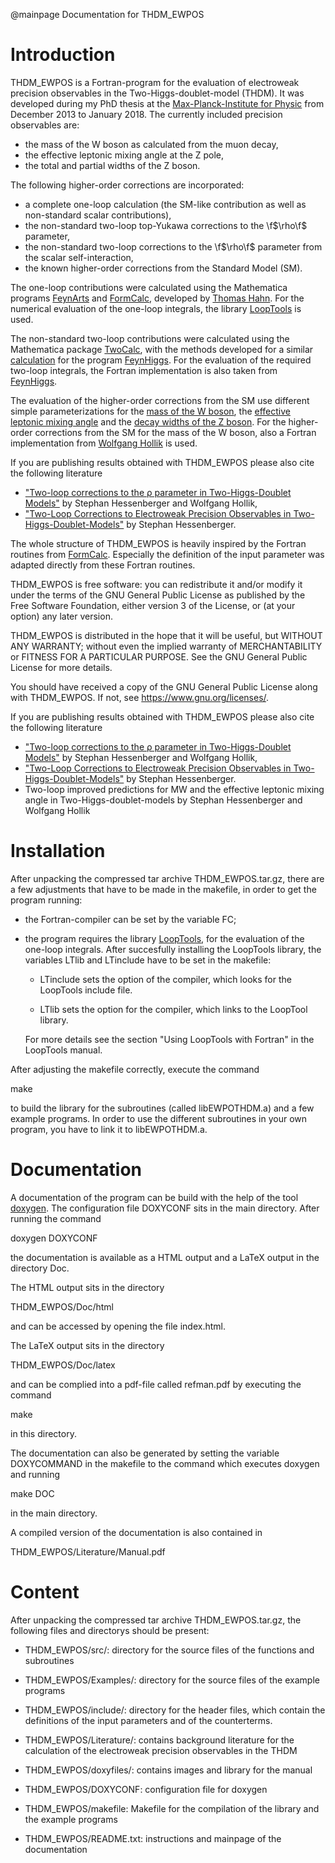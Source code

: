 @mainpage Documentation for THDM_EWPOS

Introduction
============

THDM_EWPOS is a Fortran-program for the evaluation of electroweak precision observables in the  Two-Higgs-doublet-model (THDM).
It was developed during my PhD thesis at the [Max-Planck-Institute for Physic](https://www.mpp.mpg.de/) from December 2013 to January 2018.
The currently included precision observables are:

- the mass of the W boson as  calculated from the muon decay,
- the effective leptonic mixing angle at the Z pole,
- the total and partial widths of the Z boson.

The following higher-order corrections are incorporated:

- a complete one-loop calculation (the SM-like contribution as well as non-standard scalar contributions),
- the non-standard two-loop top-Yukawa corrections to the \f$\rho\f$ parameter,
- the non-standard two-loop corrections to the \f$\rho\f$ parameter from the scalar self-interaction,
- the known higher-order corrections from the Standard Model (SM).

The one-loop contributions were calculated using the Mathematica programs [FeynArts](http://www.feynarts.de/) and [FormCalc](http://www.feynarts.de/formcalc/),
 developed by [Thomas Hahn](https://wwwth.mpp.mpg.de/members/hahn/). For the numerical evaluation of the one-loop integrals, the library [LoopTools](http://www.feynarts.de/looptools/) is used.
 
The non-standard two-loop contributions were calculated using the Mathematica package [TwoCalc](https://arxiv.org/abs/hep-ph/9310358),
with the methods developed for a similar [calculation](https://arxiv.org/abs/1508.00562) for the program [FeynHiggs](https://wwwth.mpp.mpg.de/members/heinemey/feynhiggs/cFeynHiggs.html).
For the evaluation of the required two-loop integrals, the Fortran implementation is also taken from [FeynHiggs](https://wwwth.mpp.mpg.de/members/heinemey/feynhiggs/cFeynHiggs.html).

The evaluation of the higher-order corrections from the SM use different simple parameterizations
for the [mass of the W boson](https://arxiv.org/abs/hep-ph/0311148), the [effective leptonic mixing angle](https://arxiv.org/abs/hep-ph/0608099) 
and the [decay widths of the Z boson](https://arxiv.org/abs/1401.2447). 
For the higher-order corrections from the SM for the mass of the W boson,
also a Fortran implementation from [Wolfgang Hollik](https://www.mpp.mpg.de/ueber-uns/organisation/direktoren/prof-dr-wolfgang-hollik) is used.

If you are publishing results obtained with THDM_EWPOS please also cite the following literature

- ["Two-loop corrections to the ρ parameter in Two-Higgs-Doublet Models"](https://arxiv.org/abs/1607.04610) by Stephan Hessenberger and Wolfgang Hollik,
- ["Two-Loop Corrections to Electroweak Precision Observables in Two-Higgs-Doublet-Models"](https://mediatum.ub.tum.de/1415546) by Stephan Hessenberger.

The whole structure of THDM_EWPOS is heavily inspired by the Fortran routines from [FormCalc](http://www.feynarts.de/formcalc/).
Especially the definition of the input parameter was adapted directly from these Fortran routines.

THDM_EWPOS is free software: you can redistribute it and/or modify it under the terms of the GNU General Public License as published by the Free Software Foundation, either version 3 of the License, or (at your option) any later version.

THDM_EWPOS is distributed in the hope that it will be useful, but WITHOUT ANY WARRANTY; without even the implied warranty of MERCHANTABILITY or FITNESS FOR A PARTICULAR PURPOSE. See the GNU General Public License for more details.

You should have received a copy of the GNU General Public License along with THDM_EWPOS. If not, see <https://www.gnu.org/licenses/>. 

If you are publishing results obtained with THDM_EWPOS please also cite the following literature

- ["Two-loop corrections to the ρ parameter in Two-Higgs-Doublet Models"](https://arxiv.org/abs/1607.04610) by Stephan Hessenberger and Wolfgang Hollik,
- ["Two-Loop Corrections to Electroweak Precision Observables in Two-Higgs-Doublet-Models"](https://mediatum.ub.tum.de/1415546) by Stephan Hessenberger.
- Two-loop improved predictions for MW and the effective leptonic mixing angle in Two-Higgs-doublet-models by Stephan Hessenberger and Wolfgang Hollik

Installation
============

After unpacking the compressed tar archive THDM_EWPOS.tar.gz,
 there are a few adjustments that have to be made in the makefile,
  in order to get the program running:

  - the Fortran-compiler can be set by the variable FC;

  - the program requires the library [LoopTools](http://www.feynarts.de/looptools/),
   for the evaluation of the one-loop integrals. After succesfully
   installing the LoopTools library, the variables LTlib and LTinclude
   have to be set in the makefile:

    - LTinclude sets the option of the compiler,
   which looks for the LoopTools include file.

    - LTlib sets the option for the compiler,
   which links to the LoopTool library.

    For more details see the section "Using LoopTools with Fortran"
    in the LoopTools manual.

 After adjusting the makefile correctly, execute the command

 make

 to build the library for the subroutines (called libEWPOTHDM.a)
 and a few example programs. In order to use the different subroutines in your own program,
 you have to link it to libEWPOTHDM.a.

Documentation
=============

 A documentation of the program can be build with the help of the tool
 [doxygen](http://www.stack.nl/~dimitri/doxygen/index.html).
 The configuration file DOXYCONF sits in the main directory.
 After running the command

 doxygen DOXYCONF

 the documentation is available as a HTML output and a LaTeX output in the directory Doc.

 The HTML output sits in the directory

 THDM_EWPOS/Doc/html

 and can be accessed by opening the file index.html.

 The LaTeX output sits in the directory

 THDM_EWPOS/Doc/latex

 and can be complied into a pdf-file called refman.pdf by executing the command

 make

 in this directory.

 The documentation can also be generated by setting the variable DOXYCOMMAND
 in the makefile to the command which executes doxygen and running

 make DOC

 in the main directory.

 A compiled version of the documentation is also contained in

 THDM_EWPOS/Literature/Manual.pdf

 Content
 =======

 After unpacking the compressed tar archive THDM_EWPOS.tar.gz, the following files and
 directorys should be present:

 - THDM_EWPOS/src/: directory for the source files of the functions and subroutines

 - THDM_EWPOS/Examples/: directory for the source files of the example programs

 - THDM_EWPOS/include/: directory for the header files, which contain the
 definitions of the input parameters and of the counterterms.

 - THDM_EWPOS/Literature/: contains background literature for the calculation of the
 electroweak precision observables in the THDM

 - THDM_EWPOS/doxyfiles/: contains images and library for the manual

 - THDM_EWPOS/DOXYCONF: configuration file for doxygen

 - THDM_EWPOS/makefile: Makefile for the compilation of the library and the example programs

 - THDM_EWPOS/README.txt: instructions and mainpage of the documentation

